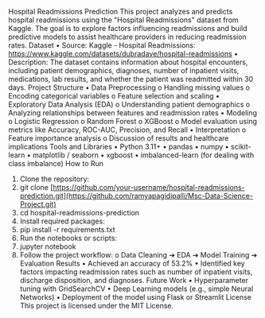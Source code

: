 Hospital Readmissions Prediction
This project analyzes and predicts hospital readmissions using the "Hospital Readmissions" dataset from Kaggle.
The goal is to explore factors influencing readmissions and build predictive models to assist healthcare providers in reducing readmission rates.
Dataset
•	Source: Kaggle - Hospital Readmissions: https://www.kaggle.com/datasets/dubradave/hospital-readmissions
•	Description:
  The dataset contains information about hospital encounters, including patient demographics, diagnoses, number of inpatient visits, medications, lab results, and whether the patient was readmitted within 30 days.
Project Structure
•	Data Preprocessing
o	Handling missing values
o	Encoding categorical variables
o	Feature selection and scaling
•	Exploratory Data Analysis (EDA)
o	Understanding patient demographics
o	Analyzing relationships between features and readmission rates
•	Modeling
o	Logistic Regression
o	Random Forest
o	XGBoost
o	Model evaluation using metrics like Accuracy, ROC-AUC, Precision, and Recall
•	Interpretation
o	Feature importance analysis
o	Discussion of results and healthcare implications
Tools and Libraries
•	Python 3.11+
•	pandas
•	numpy
•	scikit-learn
•	matplotlib / seaborn
•	xgboost
•	imbalanced-learn (for dealing with class imbalance)
How to Run
1.	Clone the repository:
2.	git clone [https://github.com/your-username/hospital-readmissions-prediction.git](https://github.com/ramyapagidipalli/Msc-Data-Science-Project.git)
3.	cd hospital-readmissions-prediction
4.	Install required packages:
5.	pip install -r requirements.txt
6.	Run the notebooks or scripts:
7.	jupyter notebook
8.	Follow the project workflow:
o	Data Cleaning ➔ EDA ➔ Model Training ➔ Evaluation
Results
•	Achieved an accuracy of 53.2% 
•	Identified key factors impacting readmission rates such as number of inpatient visits, discharge disposition, and diagnoses.
Future Work
•	Hyperparameter tuning with GridSearchCV
•	Deep Learning models (e.g., simple Neural Networks)
•	Deployment of the model using Flask or Streamlit
License
This project is licensed under the MIT License.


